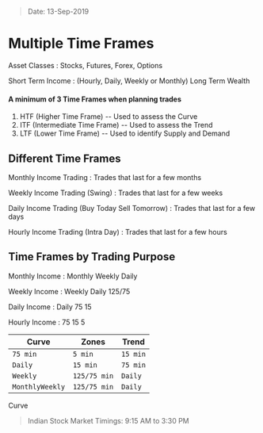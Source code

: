 > Date: 13-Sep-2019
# Multiple Time Frames

Asset Classes
: Stocks, Futures, Forex, Options

Short Term Income
: (Hourly, Daily, Weekly or Monthly)
Long Term Wealth

#### A minimum of 3 Time Frames when planning trades
1. HTF (Higher Time Frame) -- Used to assess the Curve
2. ITF (Intermediate Time Frame) -- Used to assess the Trend
3. LTF (Lower Time Frame) -- Used to identify Supply and Demand

## Different Time Frames
Monthly Income Trading
: Trades that last for a few months

Weekly Income Trading (Swing)
: Trades that last for a few weeks

Daily Income Trading (Buy Today Sell Tomorrow)
: Trades that last for a few days

Hourly Income Trading (Intra Day)
: Trades that last for a few hours

## Time Frames by Trading Purpose
Monthly Income
: Monthly
  Weekly
  Daily

Weekly Income
: Weekly
  Daily
  125/75

Daily Income
: Daily
  75
  15

Hourly Income
: 75
  15
  5


| Curve          |Zones                          |Trend                         |
|----------------|-------------------------------|-----------------------------|
|`75 min`|`5 min`            |`15 min`            |
|`Daily`          |`15 min`            |`75 min`            |
|`Weekly`          |`125/75 min`|`Daily`|
|`MonthlyWeekly`          |`125/75 min`|`Daily`|

Curve
> Indian Stock Market Timings: 9:15 AM to 3:30 PM
<!--stackedit_data:
eyJoaXN0b3J5IjpbLTEzNzY4NTY5NjUsLTEyNzExMTQ5MjgsND
E4MjI3ODI3LDcwMzYwNTEwM119
-->